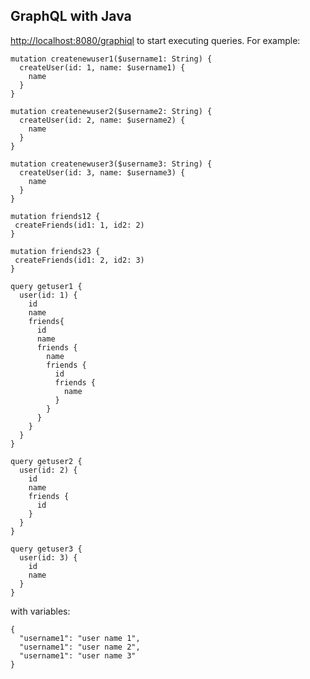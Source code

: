 GraphQL with Java
---

[http://localhost:8080/graphiql](http://localhost:8080/graphiql) to start executing queries. For example:
```
mutation createnewuser1($username1: String) {
  createUser(id: 1, name: $username1) {
    name
  }
}

mutation createnewuser2($username2: String) {
  createUser(id: 2, name: $username2) {
    name
  }
}

mutation createnewuser3($username3: String) {
  createUser(id: 3, name: $username3) {
    name
  }
}

mutation friends12 {
 createFriends(id1: 1, id2: 2)
}

mutation friends23 {
 createFriends(id1: 2, id2: 3)
}

query getuser1 {
  user(id: 1) {
    id
    name
    friends{
      id
      name
      friends {
        name
        friends {
          id
          friends {
            name
          }
        }
      }
    }
  }
}

query getuser2 {
  user(id: 2) {
    id
    name
    friends {
      id
    }
  }
}

query getuser3 {
  user(id: 3) {
    id
    name
  }
}

```


with variables:

```
{
  "username1": "user name 1",
  "username1": "user name 2",
  "username1": "user name 3"
}
```
